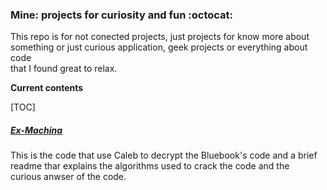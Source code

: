 ### Mine: projects for curiosity and fun :octocat:

This repo is for not conected projects, just projects for know more about\
something or just curious application, geek projects or everything about code\
that I found great to relax.

**Current contents**

[TOC]

##### [Ex-Machina](https://github.com/marianaplazas/mine/tree/master/Ex-Machina)
This is the code that use Caleb to decrypt the Bluebook's code
and a brief readme thar explains the algorithms used to crack the code and the\
curious anwser of the code.